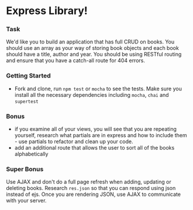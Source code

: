 # Express Library!

### Task

We'd like you to build an application that has full CRUD on books. You should use an array as your way of storing book objects and each book should have a title, author and year. You should be using RESTful routing and ensure that you have a catch-all route for 404 errors.

### Getting Started

- Fork and clone, run `npm test` or `mocha` to see the tests. Make sure you install all the necessary dependencies including `mocha`, `chai` and `supertest`

### Bonus

- if you examine all of your views, you will see that you are repeating yourself, research what partials are in express and how to include them - use partials to refactor and clean up your code.
- add an additional route that allows the user to sort all of the books alphabetically

### Super Bonus

Use AJAX and don't do a full page refresh when adding, updating or deleting books. Research `res.json` so that you can respond using json instead of ejs. Once you are rendering JSON, use AJAX to communicate with your server. 
